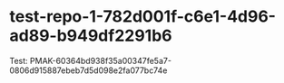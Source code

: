 # test-repo-1-782d001f-c6e1-4d96-ad89-b949df2291b6
Test: PMAK-60364bd938f35a00347fe5a7-0806d915887ebeb7d5d098e2fa077bc74e
